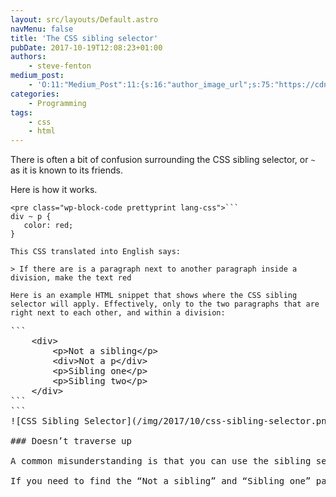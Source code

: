 ```yaml
---
layout: src/layouts/Default.astro
navMenu: false
title: 'The CSS sibling selector'
pubDate: 2017-10-19T12:08:23+01:00
authors:
    - steve-fenton
medium_post:
    - 'O:11:"Medium_Post":11:{s:16:"author_image_url";s:75:"https://cdn-images-1.medium.com/fit/c/400/400/1*eXkhfEuF41g5W_xnc_ydLA.jpeg";s:10:"author_url";s:38:"https://medium.com/@steve.fenton.co.uk";s:11:"byline_name";N;s:12:"byline_email";N;s:10:"cross_link";s:3:"yes";s:2:"id";s:12:"10d6ca3fb452";s:21:"follower_notification";s:3:"yes";s:7:"license";s:19:"all-rights-reserved";s:14:"publication_id";s:2:"-1";s:6:"status";s:5:"draft";s:3:"url";s:51:"https://medium.com/@steve.fenton.co.uk/10d6ca3fb452";}'
categories:
    - Programming
tags:
    - css
    - html
---
```


There is often a bit of confusion surrounding the CSS sibling selector, or `~` as it is known to its friends.

Here is how it works.

 ```
<pre class="wp-block-code prettyprint lang-css">```
div ~ p {
    color: red;
}
```
```
This CSS translated into English says:

> If there are is a paragraph next to another paragraph inside a division, make the text red

Here is an example HTML snippet that shows where the CSS sibling selector will apply. Effectively, only to the two paragraphs that are right next to each other, and within a division:

 ```
<pre class="wp-block-code prettyprint lang-html">```
    &lt;div>
        &lt;p>Not a sibling&lt;/p>
        &lt;div>Not a p&lt;/div>
        &lt;p>Sibling one&lt;/p>
        &lt;p>Sibling two&lt;/p>
    &lt;/div>
```
```
![CSS Sibling Selector](/img/2017/10/css-sibling-selector.png)

### Doesn’t traverse up

A common misunderstanding is that you can use the sibling selector to traverse up to the parent in order to navigate to a sibling of the left-hand selector, so in the above example, people want the `div ~ p` selector to find the two paragraphs that are siblings of the inner `div` tag. This is still not possible in CSS yet, but we live in hope.

If you need to find the “Not a sibling” and “Sibling one” paragraphs as siblings of “Not a p”… you’ll need to resort to some JavaScript.
